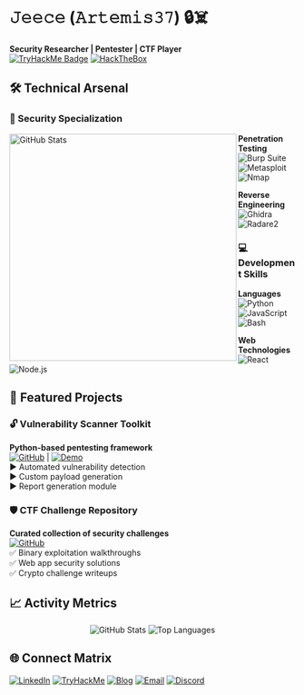 # 𝙹𝚎𝚎𝚌𝚎 (𝙰𝚛𝚝𝚎𝚖𝚒𝚜𝟹𝟽) 🔒☠️

**Security Researcher | Pentester | CTF Player**  
[![TryHackMe Badge](https://tryhackme.com/api/v2/badges/public-profile?userPublicId=1934526)](https://tryhackme.com/p/Artemis37)
[![HackTheBox](https://img.shields.io/badge/HackTheBox-User-green?style=flat&logo=hackthebox)](https://www.hackthebox.com/)


## 🛠️ Technical Arsenal

### 🔐 Security Specialization
<img align="left" width="400" src="https://github-readme-streak-stats.herokuapp.com/?user=YOURUSERNAME&theme=dark&hide_border=true" alt="GitHub Stats">

**Penetration Testing**  
![Burp Suite](https://img.shields.io/badge/Burp_Suite-FF6633?style=flat&logo=burpsuite)
![Metasploit](https://img.shields.io/badge/Metasploit-FF0000?style=flat)
![Nmap](https://img.shields.io/badge/Nmap-1575F9?style=flat&logo=gnu-bash)

**Reverse Engineering**  
![Ghidra](https://img.shields.io/badge/Ghidra-007AA3?style=flat)
![Radare2](https://img.shields.io/badge/Radare2-2496ED?style=flat)


### 💻 Development Skills
**Languages**  
![Python](https://img.shields.io/badge/Python-3776AB?style=flat&logo=python)
![JavaScript](https://img.shields.io/badge/JavaScript-F7DF1E?style=flat&logo=javascript)
![Bash](https://img.shields.io/badge/Bash-4EAA25?style=flat&logo=gnu-bash)

**Web Technologies**  
![React](https://img.shields.io/badge/React-61DAFB?style=flat&logo=react)
![Node.js](https://img.shields.io/badge/Node.js-339933?style=flat&logo=node.js)

## 🚀 Featured Projects

### 🔓 Vulnerability Scanner Toolkit
**Python-based pentesting framework**  
[![GitHub](https://img.shields.io/badge/Repo-181717?style=flat&logo=github)](link) | 
[![Demo](https://img.shields.io/badge/Live_Demo-FF6F00?style=flat)](link)  
▶️ Automated vulnerability detection  
▶️ Custom payload generation  
▶️ Report generation module

### 🛡️ CTF Challenge Repository
**Curated collection of security challenges**  
[![GitHub](https://img.shields.io/badge/Repo-181717?style=flat&logo=github)](link)  
✅ Binary exploitation walkthroughs  
✅ Web app security solutions  
✅ Crypto challenge writeups

## 📈 Activity Metrics

<div align="center">
  
![GitHub Stats](https://github-readme-stats.vercel.app/api?username=YOURUSERNAME&show_icons=true&theme=radical&hide_title=true)
![Top Languages](https://github-readme-stats.vercel.app/api/top-langs/?username=YOURUSERNAME&layout=compact&theme=radical)

</div>

## 🌐 Connect Matrix

[![LinkedIn](https://img.shields.io/badge/LinkedIn-0A66C2?style=for-the-badge&logo=linkedin)](https://www.linkedin.com/in/jacob-tapsoba-4550882a1/)
[![TryHackMe](https://img.shields.io/badge/TryHackMe-212C42?style=for-the-badge&logo=tryhackme)](https://tryhackme.com/p/Artemis37)
[![Blog](https://img.shields.io/badge/Blog-FF5722?style=for-the-badge&logo=blogger)](http://cyberrangerartemis6x.blogspot.com)
[![Email](https://img.shields.io/badge/Email-D14836?style=for-the-badge&logo=gmail)](mailto:artemis37hacker1@gmail.com)
[![Discord](https://img.shields.io/badge/Discord-5865F2?style=for-the-badge&logo=discord)](https://discordapp.com/users/YOURID)
